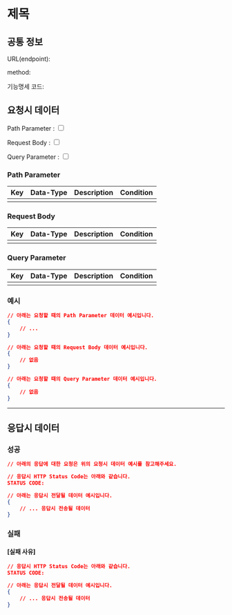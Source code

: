 # 제목

## 공통 정보

<!-- 요청 시 URL 입니다. Root url에 대해서는 제외하고 서술합니다. -->
URL(endpoint): 

<!-- 요청 시 method 입니다. HTTP method를 기준으로 합니다. -->
method: 

<!-- 요청 시 기능명세 코드 입니다. API가 활용되는 페이지를 기준으로 합니다. -->
기능명세 코드:

## 요청시 데이터

<!-- 요청시에 Path Parameter, Request Parameter, 혹은 Query Parameter가 필요한 지에 대해 체크합니다. -->
<!-- 만약 해당되는 데이터가 없다면 표를 비워주세요. 제목을 포함한 항목을 지우시면 됩니다.-->
Path Parameter : <input type="checkbox" value="Path Parameter">

Request Body : <input type="checkbox" value="Request Body">

Query Parameter : <input type="checkbox" value="Query Parameter">

### Path Parameter

<!-- 요청 시 데이터에 대해 명시하는 테이블입니다. -->
<!-- Key, Data-Type, Description, Condition 순으로 작성해주세요. -->
<!-- Key는 요청 시 데이터의 Key를,
    Data-Type은 요청 시 데이터의 Data-Type을,
    Description은 요청 시 데이터의 설명을,
    Condition은 요청 시 데이터의 조건을 명시해주세요. -->
| Key | Data-Type | Description | Condition |
| --- | --- | --- | --- |
| | | | |

### Request Body 

<!-- 요청 시 데이터에 대해 명시하는 테이블입니다. -->
<!-- Key, Data-Type, Description, Condition 순으로 작성해주세요. -->
<!-- Key는 요청 시 데이터의 Key를,
    Data-Type은 요청 시 데이터의 Data-Type을,
    Description은 요청 시 데이터의 설명을,
    Condition은 요청 시 데이터의 조건을 명시해주세요. -->
| Key | Data-Type | Description | Condition |
| --- | --- | --- | --- |
| | | | |

### Query Parameter 

<!-- 요청 시 데이터에 대해 명시하는 테이블입니다. -->
<!-- Key, Data-Type, Description, Condition 순으로 작성해주세요. -->
<!-- Key는 요청 시 데이터의 Key를,
    Data-Type은 요청 시 데이터의 Data-Type을,
    Description은 요청 시 데이터의 설명을,
    Condition은 요청 시 데이터의 조건을 명시해주세요. -->
| Key | Data-Type | Description | Condition |
| --- | --- | --- | --- |
| | | | |

### 예시

```json
// 아래는 요청할 때의 Path Parameter 데이터 예시입니다.
{
    // ...
}

// 아래는 요청할 때의 Request Body 데이터 예시입니다.
{
    // 없음
}

// 아래는 요청할 때의 Query Parameter 데이터 예시입니다.
{
    // 없음
}
```

***

## 응답시 데이터

### 성공

```json
// 아래의 응답에 대한 요청은 위의 요청시 데이터 예시를 참고해주세요.

// 응답시 HTTP Status Code는 아래와 같습니다.
STATUS CODE: 

// 아래는 응답시 전달될 데이터 예시입니다.
{
    // ... 응답시 전송될 데이터
}
```

### 실패

#### [실패 사유]
<!-- 실패시에는 어떻게 해서 실패한 코드인지 반드시 실패 사유를 적어주세요. -->

```json
// 응답시 HTTP Status Code는 아래와 같습니다.
STATUS CODE: 

// 아래는 응답시 전달될 데이터 예시입니다.
{
    // ... 응답시 전송될 데이터
}
```
<!-- 실패 사유가 여러가지 존재하여서 2개 이상의 실패 응답을 정의할 때에는 복수의 ### [실패사유] 탭을 만들어 주세요.-->